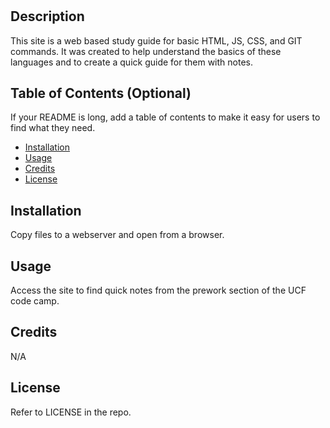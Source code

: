 # <Your-Project-Title>

## Description

This site is a web based study guide for basic HTML, JS, CSS, and GIT commands.  It was created to help understand the basics of these languages and to create a quick guide for them with notes.

## Table of Contents (Optional)

If your README is long, add a table of contents to make it easy for users to find what they need.

- [Installation](#installation)
- [Usage](#usage)
- [Credits](#credits)
- [License](#license)

## Installation

Copy files to a webserver and open from a browser.

## Usage

Access the site to find quick notes from the prework section of the UCF code camp.

## Credits

N/A

## License

Refer to LICENSE in the repo.